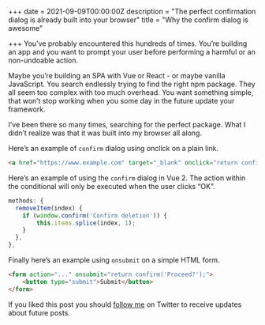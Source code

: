 +++
date = 2021-09-09T00:00:00Z
description = "The perfect confirmation dialog is already built into your browser"
title = "Why the confirm dialog is awesome"

+++
You've probably encountered this hundreds of times. You’re building an app and you want to prompt your user before performing a harmful or an non-undoable action.

Maybe you’re building an SPA with Vue or React - or maybe vanilla JavaScript. You search endlessly trying to find the right npm package. They all seem too complex with too much overhead. You want something simple, that won’t stop working when you some day in the future update your framework.

I’ve been there so many times, searching for the perfect package. What I didn’t realize was that it was built into my browser all along.

Here’s an example of `confirm` dialog using onclick on a plain link.
```html
<a href="https://www.example.com" target="_blank" onclick="return confirm('Processed?')">Click me</a>
```

Here’s an example of using the `confirm` dialog in Vue 2. The action within the conditional will only be executed when the user clicks “OK”.
```js
methods: {
  removeItem(index) {
    if (window.confirm('Confirm deletion')) {
        this.items.splice(index, 1);
    }
  },
},
```

Finally here’s an example using `onsubmit` on a simple HTML form.
```html
<form action="..." onsubmit="return confirm('Proceed?');">
    <button type="submit">Submit</button>
</form>
```

If you liked this post you should [follow me](https://www.twitter.com/ecrmnn) on Twitter to receive updates about future posts.